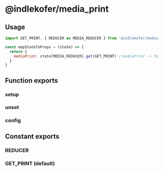# @indlekofer/media_print

## Usage

```js
import GET_PRINT, { REDUCER as MEDIA_REDUCER } from '@indlekofer/media_print';

const mapStateToProps = (state) => {
  return {
    mediaPrint: state[MEDIA_REDUCER].get(GET_PRINT) //mediaPrint -> false
  }
}

```

## Function exports

### setup

### unset

### config

## Constant exports

### REDUCER

### GET_PRINT (default)
